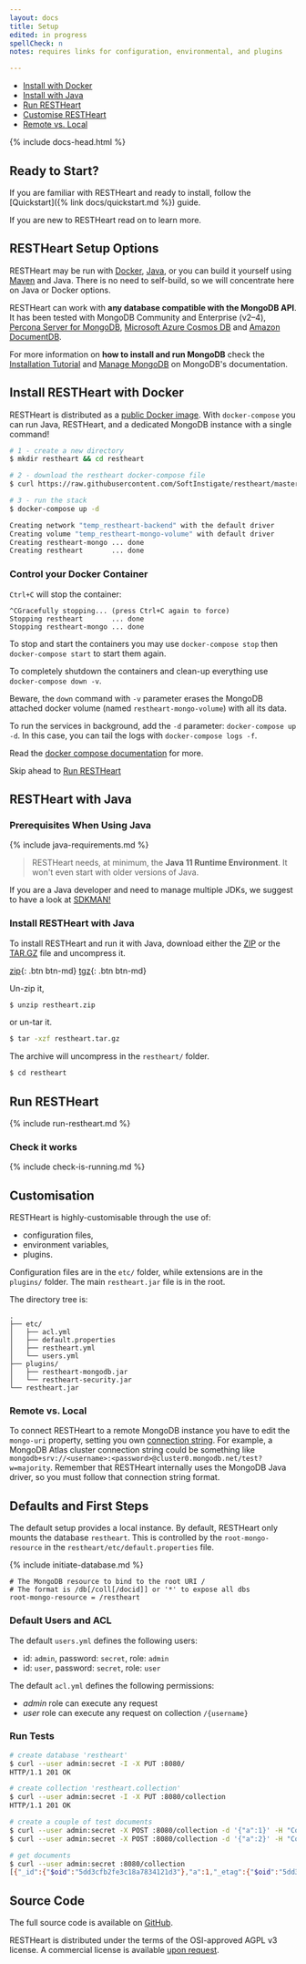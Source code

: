 ```yaml
---
layout: docs
title: Setup
edited: in progress
spellCheck: n
notes: requires links for configuration, environmental, and plugins

---
```


<div markdown="1" class="d-none d-xl-block col-xl-2 order-last bd-toc">

-   [Install with Docker](##install-restheart-with-docker)
-   [Install with Java](#restheart-with-java)
-   [Run RESTHeart](#run-restheart)
- 	[Customise RESTHeart](#customisation)
-	[Remote vs. Local](#remote-vs-local)


</div>
<div markdown="1" class="col-12 col-md-9 col-xl-8 py-md-3 bd-content">

{% include docs-head.html %}

## Ready to Start?

If you are familiar with RESTHeart and ready to install, follow the [Quickstart]({% link docs/quickstart.md %}) guide.

If you are new to RESTHeart read on to learn more.

## RESTHeart Setup Options 

RESTHeart may be run with [Docker](#install-restheart-with-docker), [Java](#restheart-with-java), or you can build it yourself using [Maven](http://www.oracle.com/technetwork/java/javase/downloads/index.html) and Java. There is no need to self-build, so we will concentrate here on Java or Docker options.

RESTHeart can work with **any database compatible with the MongoDB API**. It has been tested with MongoDB Community and Enterprise (v2–4), [Percona Server for MongoDB](https://www.percona.com/software/mongodb/percona-server-for-mongodb), [Microsoft Azure Cosmos DB](https://docs.microsoft.com/azure/cosmos-db/mongodb-introduction) and [Amazon DocumentDB](https://medium.com/softinstigate-team/how-to-create-a-web-api-for-aws-documentdb-using-restheart-987921df3ced).

For more information on **how to install and run MongoDB** check the [Installation Tutorial](https://docs.mongodb.com/manual/installation/#mongodb-community-edition-installation-tutorials) and [Manage MongoDB](https://docs.mongodb.com/manual/tutorial/manage-mongodb-processes/) on MongoDB's documentation.


## Install RESTHeart with Docker

RESTHeart is distributed as a [public Docker image](https://hub.docker.com/r/softinstigate/restheart). With `docker-compose` you can run Java, RESTHeart, and a dedicated MongoDB instance with a single command!

```bash
# 1 - create a new directory
$ mkdir restheart && cd restheart

# 2 - download the restheart docker-compose file
$ curl https://raw.githubusercontent.com/SoftInstigate/restheart/master/docker-compose.yml --output docker-compose.yml

# 3 - run the stack
$ docker-compose up -d

Creating network "temp_restheart-backend" with the default driver
Creating volume "temp_restheart-mongo-volume" with default driver
Creating restheart-mongo ... done
Creating restheart       ... done
```

### Control your Docker Container

`Ctrl+C` will stop the container:

```
^CGracefully stopping... (press Ctrl+C again to force)
Stopping restheart       ... done
Stopping restheart-mongo ... done
```

To stop and start the containers you may use `docker-compose stop` then `docker-compose start` to start them again. 

To completely shutdown the containers and clean-up everything use `docker-compose down -v`. 

Beware, the `down` command with `-v` parameter erases the MongoDB attached docker volume (named `restheart-mongo-volume`) with all its data.

To run the services in background, add the `-d` parameter: `docker-compose up -d`. In this case, you can tail the logs with `docker-compose logs -f`. 

Read the [docker compose documentation](https://docs.docker.com/compose/) for more.

Skip ahead to [Run RESTHeart](#run-restheart)

## RESTHeart with Java

### Prerequisites When Using Java

{% include java-requirements.md %}

> RESTHeart needs, at minimum, the **Java 11 Runtime Environment**. It won't even start with older versions of Java.

If you are a Java developer and need to manage multiple JDKs, we suggest to have a look at [SDKMAN!](https://sdkman.io)


### Install RESTHeart with Java

To install RESTHeart and run it with Java, download either the [ZIP](https://github.com/SoftInstigate/restheart/releases/download/5.0.0/restheart.zip) or the [TAR.GZ](https://github.com/SoftInstigate/restheart/releases/download/5.0.0/restheart.tar.gz) file and uncompress it.

[zip](https://github.com/SoftInstigate/restheart/releases/download/5.0.0/restheart.zip){: .btn btn-md}
[tgz](https://github.com/SoftInstigate/restheart/releases/download/5.0.0/restheart.tar.gz){: .btn btn-md}

Un-zip it,

```bash
$ unzip restheart.zip
```

or un-tar it.

```bash
$ tar -xzf restheart.tar.gz
```

The archive will uncompress in the `restheart/` folder.

```bash
$ cd restheart
```

## Run RESTHeart

{% include run-restheart.md %}

### Check it works

{% include check-is-running.md %}


## Customisation 

RESTHeart is highly-customisable through the use of:
- configuration files,
- environment variables,
- plugins.

Configuration files are in the `etc/` folder, while extensions are in the `plugins/` folder. The main `restheart.jar` file is in the root.

The directory tree is:

```
.
├── etc/
│   ├── acl.yml
│   ├── default.properties
│   ├── restheart.yml
│   └── users.yml
├── plugins/
│   ├── restheart-mongodb.jar
│   └── restheart-security.jar
└── restheart.jar
```

<!-- this can later be moved to a configuration how to -->

### Remote vs. Local

To connect RESTHeart to a remote MongoDB instance you have to edit the `mongo-uri` property, setting you own [connection string](https://docs.mongodb.com/manual/reference/connection-string/). For example, a MongoDB Atlas cluster connection string could be something like `mongodb+srv://<username>:<password>@cluster0.mongodb.net/test?w=majority`. Remember that RESTHeart internally uses the MongoDB Java driver, so you must follow that connection string format.

## Defaults and First Steps

The default setup provides a local instance. By default, RESTHeart only mounts the database `restheart`. This is controlled by the `root-mongo-resource` in the `restheart/etc/default.properties` file.

{% include initiate-database.md %}

<!-- This requires further explanation, have relocated it to the best of my abilities -->

```properties
# The MongoDB resource to bind to the root URI /
# The format is /db[/coll[/docid]] or '*' to expose all dbs
root-mongo-resource = /restheart
```

### Default Users and ACL

The default `users.yml` defines the following users:

-   id: `admin`, password: `secret`, role: `admin`
-   id: `user`, password: `secret`, role: `user`

The default `acl.yml` defines the following permissions:

-   _admin_ role can execute any request
-   _user_ role can execute any request on collection `/{username}`

### Run Tests

```bash
# create database 'restheart'
$ curl --user admin:secret -I -X PUT :8080/
HTTP/1.1 201 OK

# create collection 'restheart.collection'
$ curl --user admin:secret -I -X PUT :8080/collection
HTTP/1.1 201 OK

# create a couple of test documents
$ curl --user admin:secret -X POST :8080/collection -d '{"a":1}' -H "Content-Type: application/json"
$ curl --user admin:secret -X POST :8080/collection -d '{"a":2}' -H "Content-Type: application/json"

# get documents
$ curl --user admin:secret :8080/collection
[{"_id":{"$oid":"5dd3cfb2fe3c18a7834121d3"},"a":1,"_etag":{"$oid":"5dd3cfb2439f805aea9d5130"}},{"_id":{"$oid":"5dd3cfb0fe3c18a7834121d1"},"a":2,"_etag":{"$oid":"5dd3cfb0439f805aea9d512f"}}]%
```

## Source Code

The full source code is available on [GitHub](https://github.com/SoftInstigate/restheart).

RESTHeart is distributed under the terms of the OSI-approved AGPL v3 license. A commercial license is available [upon request](mailto:ask@restheart.org).


</div>
